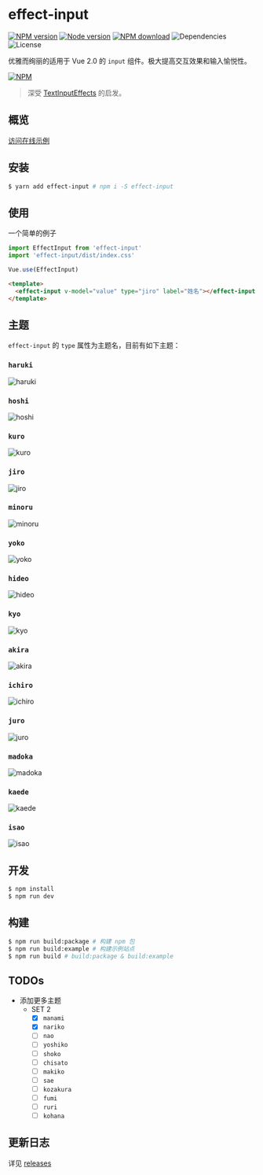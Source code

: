 # effect-input

[![NPM version][badge-npm-version]][url-npm]
[![Node version][badge-node-version]][url-npm]
[![NPM download][badge-npm-download]][url-npm]
![Dependencies][badge-dependencies]
![License][badge-license]

优雅而绚丽的适用于 Vue 2.0 的 `input` 组件。极大提高交互效果和输入愉悦性。

[![NPM][image-npm]][url-npm]

> 深受 [TextInputEffects][url-TextInputEffects] 的启发。

<!-- **中文 | [English](./README_en.md)** -->

## 概览

[访问在线示例](https://xbt1.github.io/effect-input)

## 安装

```bash
$ yarn add effect-input # npm i -S effect-input
```

## 使用

一个简单的例子

```javascript
import EffectInput from 'effect-input'
import 'effect-input/dist/index.css'

Vue.use(EffectInput)
```

```html
<template>
  <effect-input v-model="value" type="jiro" label="姓名"></effect-input>
</template>
```

## 主题

`effect-input` 的 `type` 属性为主题名，目前有如下主题：

### `haruki`

![haruki](./docs/images/haruki.gif)

### `hoshi`

![hoshi](./docs/images/hoshi.gif)

### `kuro`

![kuro](./docs/images/kuro.gif)

### `jiro`

![jiro](./docs/images/jiro.gif)

### `minoru`

![minoru](./docs/images/minoru.gif)

### `yoko`

![yoko](./docs/images/yoko.gif)

### `hideo`

![hideo](./docs/images/hideo.gif)

### `kyo`

![kyo](./docs/images/kyo.gif)

### `akira`

![akira](./docs/images/akira.gif)

### `ichiro`

![ichiro](./docs/images/ichiro.gif)

### `juro`

![juro](./docs/images/juro.gif)

### `madoka`

![madoka](./docs/images/madoka.gif)

### `kaede`

![kaede](./docs/images/kaede.gif)

### `isao`

![isao](./docs/images/isao.gif)


## 开发

```bash
$ npm install
$ npm run dev
```

## 构建

```bash
$ npm run build:package # 构建 npm 包
$ npm run build:example # 构建示例站点
$ npm run build # build:package & build:example
```

## TODOs

- 添加更多主题
  - SET 2
    - [x] `manami`
    - [x] `nariko`
    - [ ] `nao`
    - [ ] `yoshiko`
    - [ ] `shoko`
    - [ ] `chisato`
    - [ ] `makiko`
    - [ ] `sae`
    - [ ] `kozakura`
    - [ ] `fumi`
    - [ ] `ruri`
    - [ ] `kohana`

## 更新日志

详见 [releases][url-releases]


[badge-npm-version]: https://img.shields.io/npm/v/effect-input.svg
[badge-node-version]: https://img.shields.io/node/v/effect-input.svg
[badge-npm-download]: https://img.shields.io/npm/dt/effect-input.svg
[badge-license]: https://img.shields.io/github/license/xbt1/effect-input.svg
[badge-dependencies]: https://img.shields.io/david/dev/xbt1/effect-input.svg

[url-TextInputEffects]: https://tympanus.net/Development/TextInputEffects/index.html
[url-npm]: https://npmjs.org/package/effect-input
[url-dependencies]: https://david-dm.org/vkbansal/effect-input
[url-releases]: https://github.com/XBT1/effect-input/releases

[image-npm]: https://nodei.co/npm/effect-input.png

